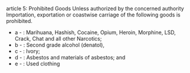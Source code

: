 article 5: Prohibited Goods
Unless authorized by the concerned authority Importation, exportation or coastwise carriage of the following goods is prohibited. 
<ul>
			<li>a - : Marihuana, Hashish, Cocaine, Opium, Heroin, Morphine, LSD, Crack, Chat and all other Narcotics; <ul>
			</ul></li>			<li>b - : Second grade alcohol (denatol), <ul>
			</ul></li>			<li>c - : Ivory;<ul>
			</ul></li>			<li>d - : Asbestos and materials of asbestos; and<ul>
			</ul></li>			<li>e - : Used clothing<ul>
			</ul></li></ul>